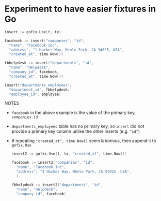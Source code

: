 # Experiment to have easier fixtures in Go

``` go
insert := gofix.Use(t, tx)

facebook := insert("companies", "id",
  "name", "Facebook Inc",
  "address", "1 Hacker Way, Menlo Park, CA 94025, USA",
  "created_at", time.Now())

fbhelpdesk := insert("departments", "id",
  "name", "Helpdesk",
  "company_id", facebook,
  "created_at", time.Now())

insert("departments_employees",
  "department_id", fbhelpdesk,
  "employee_id", employee)
```


NOTES

- `facebook` in the above example is the value of the primary key, `companies.id`
- `departments_employees` table has no primary key, so `insert` did not provide a primary key column unlike the other inserts (e.g. `"id"`)
- if repeating `"created_at", time.Now()` seem laborious, then append it to `gofix.Use`

    ``` go
    insert2 := gofix.Use(t, tx, "created_at", time.Now())

    facebook := insert2("companies", "id",
      "name", "Facebook Inc",
      "address", "1 Hacker Way, Menlo Park, CA 94025, USA",
      )

    fbhelpdesk := insert2("departments", "id",
      "name", "Helpdesk",
      "company_id", facebook)
    ```
